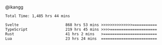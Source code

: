 @ikangg
<!--START_SECTION:waka-->

```txt
Total Time: 1,485 hrs 44 mins

Svelte                     868 hrs 53 mins >>>>>>>>>>>>>>===========   57.69 %
TypeScript                 219 hrs 45 mins >>>>=====================   14.59 %
Rust                       41 hrs 2 mins   >========================   02.72 %
Lua                        23 hrs 24 mins  =========================   01.55 %
```

<!--END_SECTION:waka-->
